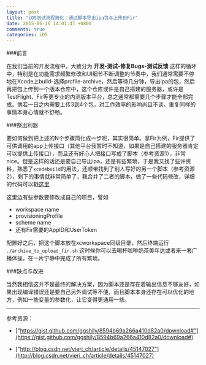 ```yaml
---
layout: post
title: "iOS测试流程简化：通过脚本导出ipa包与上传到Fir"
date: 2015-06-16 14:01:47 +0800
comments: true
categories: iOS
---
```


###前言

在我们当前的开发流程中，大致分为 **开发-测试-修复Bugs-测试反馈** 这样的循环中，特别是在功能需求频繁修改和UI细节不断调整的节奏中，我们通常需要不停地在Xcode上build-选择profile-archive，然后等待几分钟，导出ipa的包，然后再把包上传到一个版本仓库中，这个仓库或许是自己搭建的服务器，或许是TestFlight、Fir等更专业的内测版本平台，总之通常都需要几个步骤才能全部完成。倘若一日之内需要上传3到4个包，对工作效率的影响尚且不谈，重复同样的事情本身心情就不舒畅。

###祭出利器

要如何做到把上述的N个步骤简化成一步呢，其实很简单。拿Fir为例，Fir提供了可供调用的app上传接口（其他平台我暂时不知道，如果是自己搭建的服务器肯定可以提供上传接口），而且还有好心人把接口写成了脚本（参考资源1），非常nice。但是这样的话还是要自己导出ipa，还是有些繁琐，于是我又找了些许资料，熟悉了`xcodebuild`的用法，还顺带找到了别人写好的另一个脚本（参考资源2），剩下的事情就非常简单了，我合并了二者的脚本，做了一些代码修改，详细的代码可以戳[这里](https://gist.github.com/ec0d8072d3389a9f3b02.git)

这里边有些参数要修改成自己的项目，譬如

- workspace name 
- provisioningProfile 
- scheme name
- 还有Fir需要的AppID和UserToken


配置好之后，把这个脚本放在xcworkspace同级目录，然后终端运行 `./archive_to_upload_fir.sh`
这时候你可以去喝杯咖啡奶茶美年达或者来一套广播体操，在一片宁静中完成了所有繁琐。


###缺点与改进

当然我相信这并不是最终的解决方案，因为脚本还是存在着输出信息不够友好，如果出现编译错误还是要自己另外调试等不便，而且脚本本身还存在可以优化的地方，例如一些变量的参数化，让它变得更通用一些。

---

参考资源：

- ["https://gist.github.com/ggshily/8594b69a266a410d82a0/download#"](https://gist.github.com/ggshily/8594b69a266a410d82a0/download#)

- ["http://blog.csdn.net/vieri_ch/article/details/45147027"](http://blog.csdn.net/vieri_ch/article/details/45147027)
